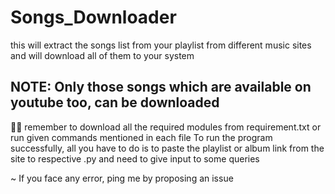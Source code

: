 # Songs_Downloader
this will extract the songs list from your playlist from different music sites and will download all of them to your system

NOTE: Only those songs which are available on youtube too, can be downloaded
-----------------------------------------------------------------------------

👨‍💻 remember to download all the required modules from requirement.txt or run given 
commands mentioned in each file
To run the program successfully, all you have to do is to paste the playlist or album link from
the site to respective <file>.py and need to give input to some queries

~ If you face any error, ping me by proposing an issue
